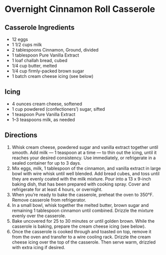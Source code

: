 # Overnight Cinnamon Roll Casserole

## Casserole Ingredients
- 12 eggs
- 1 1/2 cups milk
- 2 tablespoons Cinnamon, Ground, divided
- 1 tablespoon Pure Vanilla Extract
- 1 loaf challah bread, cubed
- 1/4 cup butter, melted
- 1/4 cup firmly-packed brown sugar
- 1 batch cream cheese icing (see below)

## Icing
- 4 ounces cream cheese, softened
- 1 cup powdered (confectioners’) sugar, sifted
- 1 teaspoon Pure Vanilla Extract
- 1–3 teaspoons milk, as needed

## Directions

1. Whisk cream cheese, powdered sugar and vanilla extract together until smooth.  Add milk — 1 teaspoon at a time — to thin out the icing, until it reaches your desired consistency.  Use immediately, or refrigerate in a sealed container for up to 3 days.
2. Mix eggs, milk, 1 tablespoon of the cinnamon, and vanilla extract in large bowl with wire whisk until well blended. Add bread cubes, and toss until they are evenly coated with the milk mixture. Pour into a 13 x 9-inch baking dish, that has been prepared with cooking spray. Cover and refrigerate for at least 4 hours, or overnight.
3. When you’re ready to bake the casserole, preheat the oven to 350°F. Remove casserole from refrigerator.
4. In a small bowl, whisk together the melted butter, brown sugar and remaining 1 tablespoon cinnamon until combined. Drizzle the mixture evenly over the casserole.
5. Bake uncovered for 25 to 30 minutes or until golden brown.  While the casserole is baking, prepare the cream cheese icing (see below).
6. Once the casserole is cooked through and toasted on top, remove it from the oven and transfer to a wire cooling rack.  Drizzle the cream cheese icing over the top of the casserole.  Then serve warm, drizzled with extra icing if desired.
